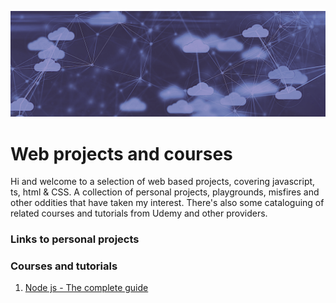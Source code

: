 ![web](https://github.com/irisida/web/blob/master/assets/web.png)

# Web projects and courses

Hi and welcome to a selection of web based projects, covering javascript, ts, html & CSS. A collection of personal projects, playgrounds, misfires and other oddities that have taken my interest. There's also some cataloguing of related courses and tutorials from Udemy and other providers.

### Links to personal projects

### Courses and tutorials

1. [Node js - The complete guide](https://github.com/irisida/web/tree/master/nodeguide)
